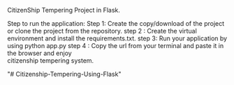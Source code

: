 CitizenShip Tempering Project in Flask.

Step to run the application:
Step 1: Create the copy/download of the project or clone the project from the repository.
step 2 : Create the virtual environment and install the requirements.txt.
step 3: Run your application by using python app.py
step 4 : Copy the url from your terminal and paste it in the browser and enjoy   
citizenship tempering system.




 "# Citizenship-Tempering-Using-Flask" 
 
